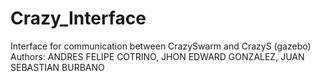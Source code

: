 # Crazy_Interface
Interface for communication between CrazySwarm and CrazyS (gazebo)
Authors: ANDRES FELIPE COTRINO, JHON EDWARD GONZALEZ, JUAN SEBASTIAN BURBANO
